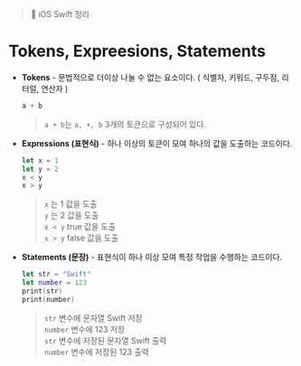   > 📝 iOS Swift 정리  
  
# Tokens, Expreesions, Statements

 - **Tokens** - 문법적으로 더이상 나눌 수 없는 요소이다. ( 식별자, 키워드, 구두점, 리터럴, 연산자 )
    ```swift
    a + b
    ```
    > `a + b`는 `a, +, b` 3개의 토큰으로 구성되어 있다.

 - **Expressions (표현식)** - 하나 이상의 토큰이 모여 하나의 값을 도출하는 코드이다.
    ```swift
    let x = 1
    let y = 2
    x < y
    x > y
    ```
    >  `x` 는 1 값을 도출 <br>
    >  `y` 는 2 값을 도출 <br>
    >  `x < y` true 값을 도출 <br>
    >  `x > y` false 값을 도출

 - **Statements (문장)** - 표현식이 하나 이상 모여 특정 작업을 수행하는 코드이다.
    ```swift
    let str = "Swift"
    let number = 123
    print(str)
    print(number)
    ```
    > `str` 변수에 문자열 Swift 저장 <br>
    > `number` 변수에 123 저장 <br>
    > `str` 변수에 저장된 문자열 Swift 출력 <br>
    > `number` 변수에 저장된 123 출력
